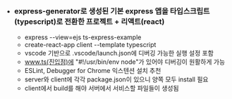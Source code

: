 - ### express-generator로 생성된 기본 express 앱을 타입스크립트(typescript)로 전환한 프로젝트 + 리액트(react)  
  - express --view=ejs ts-express-example  
  - create-react-app client --template typescript  
  - vscode 기반으로 .vscode/launch.json에 디버깅 가능한 실행 설정 포함  
  - www.ts(진입점)에 "#!/usr/bin/env node"가 있어야 디버깅이 원활하게 가능  
  - ESLint, Debugger for Chrome 익스텐션 설치 추천  
  - server와 client에 각각 package.json이 있으니 양쪽 모두 install 필요  
  - client에서 build를 해야 서버에서 서비스할 파일들이 생성됨
